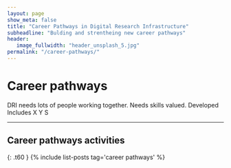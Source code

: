 ```yaml
---
layout: page
show_meta: false
title: "Career Pathways in Digital Research Infrastructure"
subheadline: "Bulding and strentheing new career pathways"
header:
   image_fullwidth: "header_unsplash_5.jpg"
permalink: "/career-pathways/"
---
```


# Career pathways

DRI needs lots of people working together.
Needs skills valued. Developed 
Includes X Y S 




---
## Career pathways activities
{: .t60 }
{% include list-posts tag='career pathways' %}
